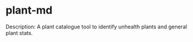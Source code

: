# plant-md

Description:
A plant catalogue tool to identify unhealth plants and general plant stats.
